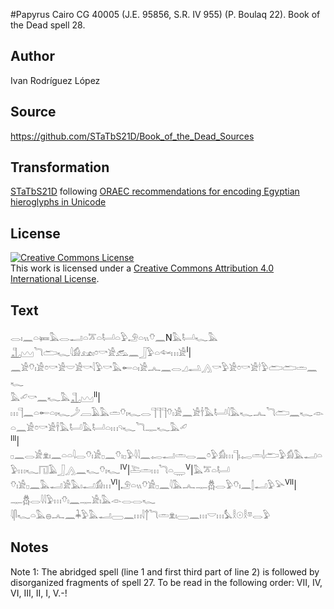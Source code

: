 #Papyrus Cairo CG 40005 (J.E. 95856, S.R. IV 955) (P. Boulaq 22). Book of the Dead spell 28.

## Author 

Ivan Rodríguez López

## Source 

https://github.com/STaTbS21D/Book_of_the_Dead_Sources

## Transformation 

[STaTbS21D](https://statbs21d.github.io/) following [ORAEC recommendations for encoding Egyptian hieroglyphs in Unicode](https://github.com/oraec/recommendations-encoding-hieroglyphs)

## License 

<a rel="license" href="http://creativecommons.org/licenses/by/4.0/"><img alt="Creative Commons License" style="border-width:0" src="https://i.creativecommons.org/l/by/4.0/88x31.png" /></a><br />This work is licensed under a <a rel="license" href="http://creativecommons.org/licenses/by/4.0/">Creative Commons Attribution 4.0 International License</a>.

## Text 

<hiero><rubrum>𓂋𓏤𓈖𓏏𓍃𓅓𓂋𓂝𓏏𓎁𓏏𓂡𓏏𓅱𓄂𓏏𓏭𓄣𓈖</rubrum>N<rubrum>𓅓𓂡𓆑𓅓</rubrum><br>
<rubrum>𓊻𓈉𓆓𓂧𓆑</rubrum>𓇋𓀁𓃭𓏤𓏌𓎡𓀀𓃹𓈖𓃀𓅱𓏏𓆜𓏥𓀀<sup>I</sup>|𓈖𓀀𓄣𓏤𓀀𓏌𓎡𓀀𓎟𓀀𓎡𓇋𓅱𓎡𓅓𓄡𓏏𓏤𓀀𓂜𓈖𓂋𓈎𓂢𓂻𓎡𓅱𓀀𓏌𓎡𓀀𓎗𓅱𓂧𓂧𓏛𓈖𓆑<br>
𓅓𓄔𓎡𓈖𓆑𓅓𓊻𓈉<sup>II</sup>|𓏥𓊹𓈖𓏏𓄡𓏏𓏤𓆑𓌳𓐙𓄿𓅓𓏛𓄣𓏤𓆑𓂋𓊹𓊹𓊹𓄣𓏤𓀀𓈖𓀀𓌂𓅓𓂡𓇋𓅓𓆑𓂜𓆓𓂧𓈖𓆑𓁹𓏏𓈖𓀀𓏌𓎡𓀀𓌂𓅓𓂡𓅓𓂡𓏏𓏥𓄹𓆑𓆓𓊃𓆑𓅓𓄔<br>
<sup>III</sup>|𓊪𓈖𓂋𓀀𓁷𓏤𓈖𓏏𓏏𓇋𓂋𓄣𓏤𓀀𓊪𓈖𓄣𓏤𓊪𓅱𓇋𓇋𓈖𓉻𓂝𓏛𓂋𓈖𓏌𓅱𓀁𓏥𓊹𓏤𓉻𓏛𓌃𓂧𓅱𓀁𓅓𓂝𓏏𓅱𓏥𓆑𓉔𓄿𓃀𓂻𓈖𓆑𓄣𓏤𓆑<sup>IV</sup>|𓍅𓏛𓏥𓆓𓏏𓇾<sup>V</sup>|𓅓𓎁𓏏𓂡<br>
𓄣𓏤𓀀𓊪𓈖𓅓𓂝𓀀𓅓𓏤𓂝𓀁𓏥<sup>VI</sup>|𓄂𓏏𓏭𓄣𓀀𓊪𓈖𓇋𓅓𓂜𓊃𓆣𓂋𓅱𓄣𓏤𓈖𓂭𓂝𓅱𓅪<sup>VII</sup>|𓊃𓆣𓂋𓇋𓇋𓅱𓏥𓄣𓏤𓈖𓊃𓀀𓏤𓅓𓁹𓂋𓂋𓆑<br>
𓇋𓋴𓆑𓏏𓅓𓐍𓂜𓈖𓇓𓅱𓅓𓂝𓈀𓈖𓏥𓇋𓐩𓆓𓏛𓁷𓏤𓈀𓈖𓏥𓎟𓏥𓅘𓎛𓇳𓎛𓎼𓂋𓅱<br></hiero>

## Notes 

Note  1: The abridged spell (line 1 and first third part of line 2) is followed by disorganized fragments of spell 27. To be read in the following order: VII, IV, VI, III, II, I, V.-!